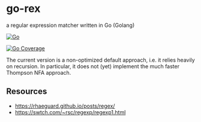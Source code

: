 # go-rex
a regular expression matcher written in Go (Golang)

[![Go](https://github.com/Krawabbel/go-rex/actions/workflows/go.yml/badge.svg)](https://github.com/Krawabbel/go-rex/actions/workflows/go.yml)

[![Go Coverage](https://github.com/Krawabbel/go-rex/wiki/coverage.svg)](https://raw.githack.com/wiki/Krawabbel/go-rex/coverage.html)

The current version is a non-optimized default approach, i.e. it relies heavily on recursion. In particular, it does not (yet) implement the much faster Thompson NFA approach.

## Resources 
* https://rhaeguard.github.io/posts/regex/
* https://swtch.com/~rsc/regexp/regexp1.html
